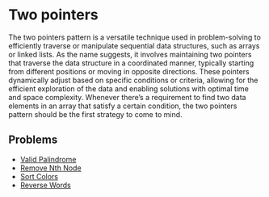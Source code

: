 # Two pointers 

The two pointers pattern is a versatile technique used in problem-solving to efficiently traverse or manipulate 
sequential data structures, such as arrays or linked lists. As the name suggests, it involves maintaining two pointers 
that traverse the data structure in a coordinated manner, typically starting from different positions or moving in 
opposite directions. These pointers dynamically adjust based on specific conditions or criteria, allowing for the 
efficient exploration of the data and enabling solutions with optimal time and space complexity. Whenever there’s a 
requirement to find two data elements in an array that satisfy a certain condition, the two pointers pattern 
should be the first strategy to come to mind.

## Problems 

- [Valid Palindrome](./a01/README.md)
- [Remove Nth Node](./a02/README.md)
- [Sort Colors](./a03/README.md)
- [Reverse Words](./a04/README.md)
